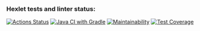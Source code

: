 ### Hexlet tests and linter status:
[![Actions Status](https://github.com/dbulyk/java-project-lvl3/workflows/hexlet-check/badge.svg)](https://github.com/dbulyk/java-project-lvl3/actions)
[![Java CI with Gradle](https://github.com/dbulyk/java-project-lvl3/actions/workflows/gradle.yml/badge.svg)](https://github.com/dbulyk/java-project-lvl3/actions/workflows/gradle.yml)
[![Maintainability](https://api.codeclimate.com/v1/badges/a60fb98ec7d2255d96f9/maintainability)](https://codeclimate.com/github/dbulyk/Difference-Calculator/maintainability)
[![Test Coverage](https://api.codeclimate.com/v1/badges/a60fb98ec7d2255d96f9/test_coverage)](https://codeclimate.com/github/dbulyk/Difference-Calculator/test_coverage)
